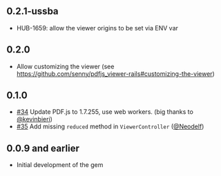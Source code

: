 ## 0.2.1-ussba

- HUB-1659: allow the viewer origins to be set via ENV var

## 0.2.0

- Allow customizing the viewer (see https://github.com/senny/pdfjs_viewer-rails#customizing-the-viewer)

## 0.1.0

- [#34](https://github.com/senny/pdfjs_viewer-rails/pull/34) Update PDF.js to 1.7.255, use web workers. (big thanks to [@kevinbieri](https://github.com/kevinbieri))
- [#35](https://github.com/senny/pdfjs_viewer-rails/pull/35) Add missing `reduced` method in `ViewerController` ([@Neodelf](https://github.com/Neodelf))

## 0.0.9 and earlier

- Initial development of the gem
